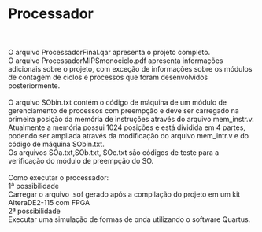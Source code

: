 # Processador
\
\
O arquivo ProcessadorFinal.qar apresenta o projeto completo.\
O arquivo ProcessadorMIPSmonociclo.pdf apresenta informações adicionais sobre o projeto, com exceção de informações sobre os módulos de contagem de ciclos e processos que foram desenvolvidos posteriormente.
\
\
O arquivo SObin.txt contém o código de máquina de um módulo de gerenciamento de processos com preempção e deve ser carregado na primeira posição da memória de instruções através do arquivo mem_instr.v.\
Atualmente a memória possui 1024 posições e está dividida em 4 partes, podendo ser ampliada através da modificação do arquivo mem_intr.v e do código de máquina SObin.txt.\
Os arquivos SOa.txt,SOb.txt, SOc.txt são códigos de teste para a verificação do módulo de preempção do SO.
\
\
Como executar o processador:\
1ª possibilidade\
Carregar o arquivo .sof gerado após a compilação do projeto em um kit AlteraDE2-115 com FPGA\
2ª possibilidade \
Executar uma simulação de formas de onda utilizando o software Quartus.

